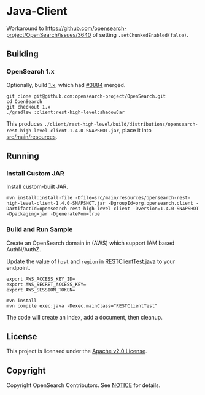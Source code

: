 # Java-Client

Workaround to https://github.com/opensearch-project/OpenSearch/issues/3640 of setting `.setChunkedEnabled(false)`.

## Building

### OpenSearch 1.x

Optionally, build [1.x](https://github.com/opensearch-project/OpenSearch/tree/1.x), which had [#3884](https://github.com/opensearch-project/OpenSearch/pull/3884) merged.

```
git clone git@github.com:opensearch-project/OpenSearch.git
cd OpenSearch
git checkout 1.x
./gradlew :client:rest-high-level:shadowJar
```

This produces `./client/rest-high-level/build/distributions/opensearch-rest-high-level-client-1.4.0-SNAPSHOT.jar`, place it into [src/main/resources](src/main/resources).

## Running

### Install Custom JAR

Install custom-built JAR.

```
mvn install:install-file -Dfile=src/main/resources/opensearch-rest-high-level-client-1.4.0-SNAPSHOT.jar -DgroupId=org.opensearch.client -DartifactId=opensearch-rest-high-level-client -Dversion=1.4.0-SNAPSHOT -Dpackaging=jar -DgeneratePom=true
```

### Build and Run Sample

Create an OpenSearch domain in (AWS) which support IAM based AuthN/AuthZ.

Update the value of `host` and `region` in [RESTClientTest.java](/src/main/java/RESTClientTest.java#L27) to your endpoint.

```
export AWS_ACCESS_KEY_ID=
export AWS_SECRET_ACCESS_KEY=
export AWS_SESSION_TOKEN=

mvn install
mvn compile exec:java -Dexec.mainClass="RESTClientTest"
```

The code will create an index, add a document, then cleanup.

## License 

This project is licensed under the [Apache v2.0 License](LICENSE.txt).

## Copyright

Copyright OpenSearch Contributors. See [NOTICE](NOTICE.txt) for details.
